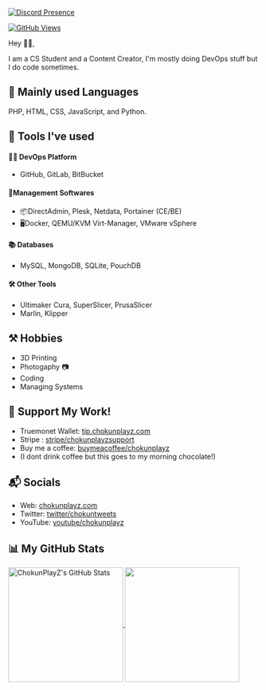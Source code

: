 [![Discord Presence](https://lanyard.cnrad.dev/api/433919983077294084?bg=f7c7d5)](https://discord.com/users/433919983077294084)

[![GitHub Views](https://komarev.com/ghpvc/?username=chokunplayz&color=FAC151)][5]

Hey 👋🏻,

I am a CS Student and a Content Creator, I'm mostly doing DevOps stuff but I do code sometimes.

## 📜 Mainly used Languages
PHP, HTML, CSS, JavaScript, and Python.

## 🧰 Tools I've used
#### 👨‍💻 DevOps Platform
- GitHub, GitLab, BitBucket
#### 💼Management Softwares
- 📦DirectAdmin, Plesk, Netdata, Portainer (CE/BE)
- 🖥Docker, QEMU/KVM Virt-Manager, VMware vSphere
#### 📚 Databases
- MySQL, MongoDB, SQLite, PouchDB
#### 🛠 Other Tools
- Ultimaker Cura, SuperSlicer, PrusaSlicer
- Marlin, Klipper

## ⚒ Hobbies
- 3D Printing
- Photogaphy 📷
- Coding
- Managing Systems

## 💖 Support My Work!
- Truemonet Wallet: [tip.chokunplayz.com][4]
- Stripe : [stripe/chokunplayzsupport][5]
- Buy me a coffee: [buymeacoffee/chokunplayz][6]
- (I dont drink coffee but this goes to my morning chocolate!)

## 📬 Socials

- Web: [chokunplayz.com][1]
- Twitter: [twitter/chokuntweets][2]
- YouTube: [youtube/chokunplayz][3]

## 📊 My GitHub Stats

<a href="https://github.com/ChokunPlayZ">
  <img align="center" src="https://github-readme-stats.vercel.app/api?username=chokunplayz&theme=github_dark" alt="ChokunPlayZ's GitHub Stats" height="230"/>
</a>

<a href="https://github.com/ChokunPlayZ">
  <img align="center" src="https://github-readme-stats.vercel.app/api/top-langs/?username=chokunplayz&theme=github_dark" height="230"/>
</a>

[1]: https://www.chokunplayz.com
[2]: https://twitter.com/intent/follow?screen_name=chokuntweets
[3]: https://www.youtube.com/chokunplayz?sub_confirmation=1
[4]: https://tip.chokunplayz.com/
[5]: https://buy.stripe.com/8wM9C7blfeGvfks7ss
[6]: http://buymeacoffee.com/chokunplayz
